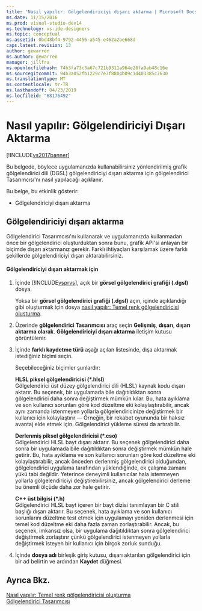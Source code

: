```yaml
---
title: 'Nasıl yapılır: Gölgelendiriciyi dışarı aktarma | Microsoft Docs'
ms.date: 11/15/2016
ms.prod: visual-studio-dev14
ms.technology: vs-ide-designers
ms.topic: conceptual
ms.assetid: 0bd48bf4-9792-4456-a545-e462a2be668d
caps.latest.revision: 13
author: gewarren
ms.author: gewarren
manager: jillfra
ms.openlocfilehash: 74b3fa73c3a67c721b9311a964e26fa9ab48c16e
ms.sourcegitcommit: 94b3a052fb1229c7e7f8804b09c1d403385c7630
ms.translationtype: MT
ms.contentlocale: tr-TR
ms.lasthandoff: 04/23/2019
ms.locfileid: "68176492"
---
```

# <a name="how-to-export-a-shader"></a>Nasıl yapılır: Gölgelendiriciyi Dışarı Aktarma
[!INCLUDE[vs2017banner](../includes/vs2017banner.md)]

Bu belgede, böylece uygulamanızda kullanabilirsiniz yönlendirilmiş grafik gölgelendirici dili (DGSL) gölgelendiriciyi dışarı aktarma için gölgelendirici Tasarımcısı'nı nasıl yapılacağı açıklanır.  
  
 Bu belge, bu etkinlik gösterir:  
  
- Gölgelendiriciyi dışarı aktarma  
  
## <a name="exporting-a-shader"></a>Gölgelendiriciyi dışarı aktarma  
 Gölgelendirici Tasarımcısı'nı kullanarak ve uygulamanızda kullanmadan önce bir gölgelendirici oluşturduktan sonra bunu, grafik API'si anlayan bir biçimde dışarı aktarmanız gerekir. Farklı ihtiyaçları karşılamak üzere farklı şekillerde gölgelendiriciyi dışarı aktarabilirsiniz.  
  
#### <a name="to-export-a-shader"></a>Gölgelendiriciyi dışarı aktarmak için  
  
1. İçinde [!INCLUDE[vsprvs](../includes/vsprvs-md.md)], açık bir **görsel gölgelendirici grafiği (.dgsl)** dosya.  
  
     Yoksa bir **görsel gölgelendirici grafiği (.dgsl)** açın, içinde açıklandığı gibi oluşturmak için dosya [nasıl yapılır: Temel renk gölgelendiricisi oluşturma](../designers/how-to-create-a-basic-color-shader.md).  
  
2. Üzerinde **gölgelendirici Tasarımcısı** araç seçin **Gelişmiş**, **dışarı**, **dışarı aktarma olarak**. **Gölgelendiriciyi dışarı aktarma** iletişim kutusu görüntülenir.  
  
3. İçinde **farklı kaydetme türü** aşağı açılan listesinde, dışa aktarmak istediğiniz biçimi seçin.  
  
     Seçebileceğiniz biçimler şunlardır:  
  
     **HLSL piksel gölgelendiricisi (\*.hlsl)**  
     Gölgelendirici üst düzey gölgelendirici dili (HLSL) kaynak kodu dışarı aktarır. Bu seçenek, bir uygulamada bile dağıtıldıktan sonra gölgelendirici daha sonra değiştirmek mümkün kılar. Bu, hata ayıklama ve son kullanıcı sorunları göre kod düzeltme eki kolaylaştırabilir, ancak aynı zamanda istenmeyen yollarla gölgelendiricinize değiştirmek bir kullanıcı için kolaylaştırır — Örneğin, bir rekabet oyununda bir haksız avantaj elde etmek için. Gölgelendirici yükleme süresi da artırabilir.  
  
     **Derlenmiş piksel gölgelendiricisi (\*.cso)**  
     Gölgelendirici HLSL bayt dışarı aktarır. Bu seçenek gölgelendirici daha sonra bir uygulamada bile dağıtıldıktan sonra değiştirmek mümkün hale getirir. Bu, hata ayıklama ve son kullanıcı sorunları göre kod düzeltme eki kolaylaştırabilir, ancak önceden derlenmiş gölgelendirici olduğundan, gölgelendirici uygulama tarafından yüklendiğinde, ek çalışma zamanı yükü tabi değildir. Yeterince deneyimli kullanıcılar hala istenmeyen yollarla gölgelendiriciyi değiştirebilirsiniz, ancak gölgelendirici derleme bu önemli ölçüde daha zor hale getirir.  
  
     **C++ üst bilgisi (\*.h)**  
     Gölgelendirici HLSL bayt içeren bir bayt dizisi tanımlayan bir C stili başlığı dışarı aktarır. Bu seçenek, hata ayıklama ve son kullanıcı sorunlarını düzeltme test etmek için uygulamayı yeniden derlenmesi için temel kod düzeltme eki daha fazla zaman zorlaştırabilir. Ancak, bu seçenek, imkansız olsa, bir uygulama dağıtıldıktan sonra gölgelendirici değiştirmek zorlaştırır çünkü gölgelendirici istenmeyen yollarla değiştirmek isteyen bir kullanıcı için birçok zorluk sunduğu.  
  
4. İçinde **dosya adı** birleşik giriş kutusu, dışarı aktarılan gölgelendirici için bir ad belirtin ve ardından **Kaydet** düğmesi.  
  
## <a name="see-also"></a>Ayrıca Bkz.  
 [Nasıl yapılır: Temel renk gölgelendiricisi oluşturma](../designers/how-to-create-a-basic-color-shader.md)   
 [Gölgelendirici Tasarımcısı](../designers/shader-designer.md)
